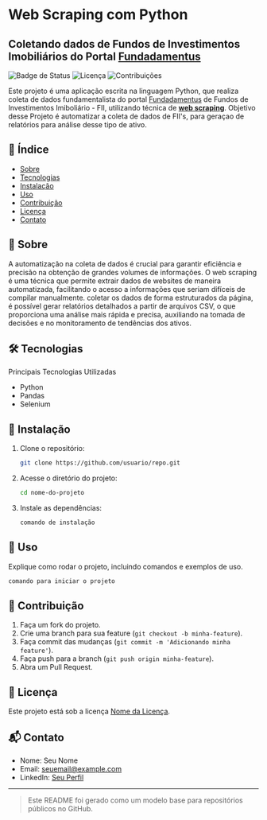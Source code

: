 # Web Scraping com Python
## Coletando dados de Fundos de Investimentos Imobiliários do Portal [Fundadamentus](https://www.fundamentus.com.br/)

![Badge de Status](https://img.shields.io/badge/status-em%20desenvolvimento-orange)
![Licença](https://img.shields.io/github/license/usuario/repo)
![Contribuições](https://img.shields.io/badge/contribui%C3%A7%C3%B5es-bem%20vindas-brightgreen)

Este projeto é uma aplicação escrita na linguagem Python, que realiza coleta de dados fundamentalista do portal [Fundadamentus](https://www.fundamentus.com.br/) de Fundos de Investimentos Imiboliário - FII, utilizando técnica de **[web scraping](https://pt.wikipedia.org/wiki/Web_scraping)**. Objetivo desse Projeto é automatizar a coleta de dados de FII's, para geraçao de relatórios para análise desse tipo de ativo. 

## 📌 Índice

- [Sobre](#sobre)
- [Tecnologias](#tecnologias)
- [Instalação](#instala%C3%A7%C3%A3o)
- [Uso](#uso)
- [Contribuição](#contribui%C3%A7%C3%A3o)
- [Licença](#licen%C3%A7a)
- [Contato](#contato)

## 📖 Sobre

A automatização na coleta de dados é crucial para garantir eficiência e precisão na obtenção de grandes volumes de informações. O web scraping é uma técnica que permite extrair dados de websites de maneira automatizada, facilitando o acesso a informações que seriam difíceis de compilar manualmente. coletar os dados de forma estruturados da página, é possível gerar relatórios detalhados a partir de arquivos CSV, o que proporciona uma análise mais rápida e precisa, auxiliando na tomada de decisões e no monitoramento de tendências dos ativos.


## 🛠 Tecnologias

Principais Tecnologias Utilizadas

- Python
- Pandas
- Selenium
  
## 🚀 Instalação

1. Clone o repositório:
   ```sh
   git clone https://github.com/usuario/repo.git
   ```
2. Acesse o diretório do projeto:
   ```sh
   cd nome-do-projeto
   ```
3. Instale as dependências:
   ```sh
   comando de instalação
   ```

## 📌 Uso

Explique como rodar o projeto, incluindo comandos e exemplos de uso.

```sh
comando para iniciar o projeto
```

## 🤝 Contribuição

1. Faça um fork do projeto.
2. Crie uma branch para sua feature (`git checkout -b minha-feature`).
3. Faça commit das mudanças (`git commit -m 'Adicionando minha feature'`).
4. Faça push para a branch (`git push origin minha-feature`).
5. Abra um Pull Request.

## 📜 Licença

Este projeto está sob a licença [Nome da Licença](LICENSE).

## 📬 Contato

- Nome: Seu Nome
- Email: seuemail@example.com
- LinkedIn: [Seu Perfil](https://linkedin.com/in/seu-perfil)

---

> Este README foi gerado como um modelo base para repositórios públicos no GitHub.
